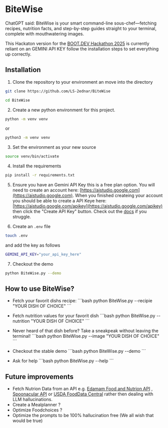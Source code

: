 # BiteWise
ChatGPT said: BiteWise is your smart command-line sous-chef—fetching recipes, nutrition facts, and step-by-step guides straight to your terminal, complete with mouthwatering images.

This Hackaton version for the [BOOT.DEV Hackathon 2025](https://blog.boot.dev/news/hackathon-2025/) is currently reliant on an GEMINI API KEY follow the installation steps to set everything up correctly.

## Installation

1. Clone the repository to your environment an move into the directory
```bash
git clone https://github.com/LS-2ednar/BiteWise
```
```bash
cd BiteWise
```

2. Create a new python environment for this project.
```bash
python -m venv venv
```

or

```bash
python3 -m venv venv
```

3. Set the environment as your new source
```bash
source venv/bin/activate
```

4. Install the requirements
```bash
pip install -r requirements.txt
```

5. Ensure you have an Gemini API Key this is a free plan option. You will need to create an account here: [https://aistudio.google.com](https://aistudio.google.com). When you finished createing your account you should be able to create a API Keye here: [https://aistudio.google.com/apikey](https://aistudio.google.com/apikey) then click the "Create API Key" button. Check out the [docs](https://ai.google.dev/gemini-api/docs/api-key?hl=en) if you struggle.

6. Create an ```.env``` file 
```bash
touch .env
```

and add the key as follows

```bash
GEMINI_API_KEY="your_api_key_here"
```

7. Checkout the demo
```bash
python BiteWise.py --demo
```
## How to use BiteWise?

- Fetch your favorit dishs recipe:
´´´bash
python BiteWise.py --recipie "YOUR DISH OF CHOICE"
´´´

- Fetch nutrition values for your favorit dish
´´´bash
python BiteWise.py --nutrition "YOUR DISH OF CHOICE"
´´´

- Never heard of that dish before? Take a sneakpeak without leaving the terminal!
´´´bash
python BiteWise.py --image "YOUR DISH OF CHOICE"
´´´

- Checkout the stable demo
´´´bash
python BiteWise.py --demo
´´´

- Ask for help
´´´bash
python BiteWise.py --help
´´´

## Future improvements
- Fetch Nutrion Data from an API e.g. [Edamam Food and Nutrion API](https://developer.edamam.com/edamam-docs-nutrition-api) , [Spoonacular API](https://spoonacular.com/food-api) or [USDA FoodData Central](https://fdc.nal.usda.gov/api-guide) rather then dealing with LLM hallucinations.
- Create a Mealplanner ?
- Optimize Foodchoices ?
- Optimize the prompts to be 100% hallucination free (We all wish that would be true)